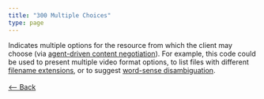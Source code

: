 ```yaml
---
title: "300 Multiple Choices"
type: page
---
```

Indicates multiple options for the resource from which the client may choose (via [agent-driven content negotiation](https://en.wikipedia.org/wiki/Content_negotiation#Agent-driven)). For example, this code could be used to present multiple video format options, to list files with different [filename extensions](https://en.wikipedia.org/wiki/Filename_extension), or to suggest [word-sense disambiguation](https://en.wikipedia.org/wiki/Word-sense_disambiguation).<br /><br />[<-- Back](../../http_codes.md)